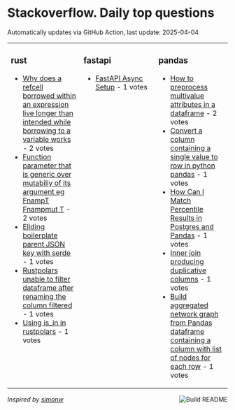 # Stackoverflow. Daily top questions 

Automatically updates via GitHub Action, last update: <!-- date starts -->2025-04-04<!-- date ends -->


<table><tr><td valign="top" width="33%">

### rust
<!-- rust starts -->
* [Why does a refcell borrowed within an expression live longer than intended while borrowing to a variable works](https://stackoverflow.com/questions/79552781/why-does-a-refcell-borrowed-within-an-expression-live-longer-than-intended-whil) - 2 votes
* [Function parameter that is generic over mutabiliy of its argument eg FnampT  Fnampmut T](https://stackoverflow.com/questions/79555060/function-parameter-that-is-generic-over-mutabiliy-of-its-argument-e-g-fnt) - 2 votes
* [Eliding boilerplate parent JSON key with serde](https://stackoverflow.com/questions/79554009/eliding-boilerplate-parent-json-key-with-serde) - 1 votes
* [Rustpolars unable to filter dataframe after renaming the column filtered](https://stackoverflow.com/questions/79554964/rust-polars-unable-to-filter-dataframe-after-renaming-the-column-filtered) - 1 votes
* [Using is_in in rustpolars](https://stackoverflow.com/questions/79552814/using-is-in-in-rust-polars) - 1 votes
<!-- rust ends -->
</td><td valign="top" width="34%">


### fastapi
<!-- fastapi starts -->
* [FastAPI Async Setup](https://stackoverflow.com/questions/79553747/fastapi-async-setup) - 1 votes
<!-- fastapi ends -->
</td><td valign="top" width="34%">


### pandas
<!-- pandas starts -->
* [How to preprocess multivalue attributes in a dataframe](https://stackoverflow.com/questions/79551904/how-to-preprocess-multivalue-attributes-in-a-dataframe) - 2 votes
* [Convert a column containing a single value to row in python pandas](https://stackoverflow.com/questions/79552670/convert-a-column-containing-a-single-value-to-row-in-python-pandas) - 1 votes
* [How Can I Match Percentile Results in Postgres and Pandas](https://stackoverflow.com/questions/79551824/how-can-i-match-percentile-results-in-postgres-and-pandas) - 1 votes
* [Inner join producing duplicative columns](https://stackoverflow.com/questions/79554331/inner-join-producing-duplicative-columns) - 1 votes
* [Build aggregated network graph from Pandas dataframe containing a column with list of nodes for each row](https://stackoverflow.com/questions/79553487/build-aggregated-network-graph-from-pandas-dataframe-containing-a-column-with-li) - 1 votes
<!-- pandas ends -->
</td></tr></table>

<a href="https://github.com/hp0404/hp0404/actions"><img src="https://github.com/hp0404/hp0404/workflows/Build%20README/badge.svg" align="right" alt="Build README"></a> <p>*Inspired by  [simonw](https://github.com/simonw/simonw)*</p>

